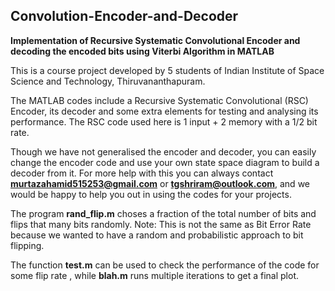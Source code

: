 ## Convolution-Encoder-and-Decoder
**Implementation of Recursive Systematic Convolutional Encoder and decoding the encoded bits using Viterbi Algorithm in MATLAB**

This is a course project developed by 5 students of Indian Institute of Space Science and Technology, Thiruvananthapuram.

The MATLAB codes include a Recursive Systematic Convolutional (RSC) Encoder, its decoder and some extra elements for testing and analysing its performance. The RSC code used here is 1 input + 2 memory with a 1/2 bit rate. 

Though we have not generalised the encoder and decoder, you can easily change the encoder code and use your own state space diagram to build a decoder from it. For more help with this you can always contact **murtazahamid515253@gmail.com** or **tgshriram@outlook.com**, and we would be happy to help you out in using the codes for your projects.

The program **rand_flip.m** choses a fraction of the total number of bits and flips that many bits randomly. 
Note: This is not the same as Bit Error Rate because we wanted to have a random and probabilistic approach to bit flipping.

The function **test.m** can be used to check the performance of the code for some flip rate , while **blah.m** runs multiple iterations to get a final plot. 

